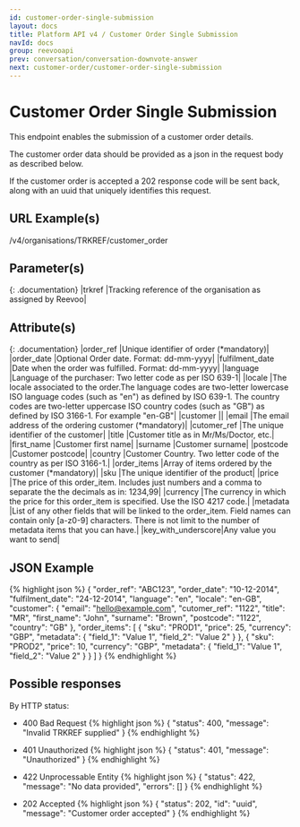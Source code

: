 ```yaml
---
id: customer-order-single-submission
layout: docs
title: Platform API v4 / Customer Order Single Submission
navId: docs
group: reevooapi
prev: conversation/conversation-downvote-answer
next: customer-order/customer-order-single-submission
---
```


# Customer Order Single Submission
This endpoint enables the submission of a customer order details.

The customer order data should be provided as a json in the request body as described below.

If the customer order is accepted a 202 response code will be sent back, along with an uuid that uniquely identifies this request.

## URL Example(s)
/v4/organisations/TRKREF/customer_order

## Parameter(s)

{: .documentation}
|trkref     |Tracking reference of the organisation as assigned by Reevoo|

## Attribute(s)

{: .documentation}
|order_ref                                        |Unique identifier of order (*mandatory)|
|order_date                                       |Optional Order date. Format: dd-mm-yyyy|
|fulfilment_date                                  |Date when the order was fulfilled. Format: dd-mm-yyyy|
|language                                         |Language of the purchaser: Two letter code as per ISO 639-1|
|locale                                           |The locale associated to the order.The language codes are two-letter lowercase ISO language codes (such as "en") as defined by ISO 639-1. The country codes are two-letter uppercase ISO country codes (such as "GB") as defined by ISO 3166-1. For example "en-GB"|
|customer                                         ||
|<span class="indent-1">email</span>              |The email address of the ordering customer (*mandatory)|
|<span class="indent-1">cutomer_ref</span>        |The unique identifier of the customer|
|<span class="indent-1">title</span>              |Customer title as in Mr/Ms/Doctor, etc.|
|<span class="indent-1">first_name</span>         |Customer first name|
|<span class="indent-1">surname</span>            |Customer surname|
|<span class="indent-1">postcode</span>           |Customer postcode|
|<span class="indent-1">country</span>            |Customer Country. Two letter code of the country as per ISO 3166-1.|
|order_items                                      |Array of items ordered by the customer (*mandatory)|
|<span class="indent-1">sku</span>                |The unique identifier of the product|
|<span class="indent-1">price</span>              |The price of this order_item. Includes just numbers and a comma to separate the the decimals as in: 1234,99|
|<span class="indent-1">currency</span>           |The currency in which the price for this order_item is specified. Use the ISO 4217 code.|
|<span class="indent-1">metadata</span>           |List of any other fields that will be linked to the order_item. Field names can contain only [a-z0-9] characters. There is not limit to the number of metadata items that you can have.|
|<span class="indent-2">key_with_underscore</span>|Any value you want to send|

## JSON Example
{% highlight json %}
{
  "order_ref": "ABC123",
  "order_date": "10-12-2014",
  "fulfilment_date": "24-12-2014",
  "language": "en",
  "locale": "en-GB",
  "customer": {
    "email": "hello@example.com",
    "cutomer_ref": "1122",
    "title": "MR",
    "first_name": "John",
    "surname": "Brown",
    "postcode": "1122",
    "country": "GB"
  },
  "order_items": [
    {
      "sku": "PROD1",
      "price": 25,
      "currency": "GBP",
      "metadata": {
        "field_1": "Value 1",
        "field_2": "Value 2"
      }
    },
    {
      "sku": "PROD2",
      "price": 10,
      "currency": "GBP",
      "metadata": {
        "field_1": "Value 1",
        "field_2": "Value 2"
      }
    }
  ]
}
{% endhighlight %}

## Possible responses

By HTTP status:

* 400 Bad Request
{% highlight json %}
{
  "status": 400,
  "message": "Invalid TRKREF supplied"
}
{% endhighlight %}

* 401 Unauthorized
{% highlight json %}
{
  "status": 401,
  "message": "Unauthorized"
}
{% endhighlight %}

* 422 Unprocessable Entity
{% highlight json %}
{
  "status": 422,
  "message": "No data provided",
  "errors": []
}
{% endhighlight %}

* 202 Accepted
{% highlight json %}
{
  "status": 202,
  "id": "uuid",
  "message": "Customer order accepted"
}
{% endhighlight %}
